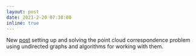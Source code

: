```yaml
---
layout: post
date: 2021-2-20 07:30:00
inline: true
---
```


New [post](blog/2021/max-clique) setting up and solving the point cloud correspondence problem using undirected graphs and algorithms for working with them. 
